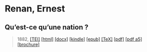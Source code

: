 # Renan, Ernest
## Qu’est-ce qu’une nation ?

> 1882,  <a title="Source XML/TEI" class="mime48 tei" href="https://hurlus.github.io/tei/renan1882_nation.xml">[TEI]</a>  <a title="HTML une page" class="mime48 html" href="https://hurlus.github.io/renan1882_nation/renan1882_nation.html">[html]</a>  <a title="Bureautique (LibreOffice, MS.Word)" class="mime48 docx" href="https://hurlus.github.io/renan1882_nation/renan1882_nation.docx">[docx]</a>  <a title="Amazon.kindle" class="mime48 mobi" href="https://hurlus.github.io/renan1882_nation/renan1882_nation.mobi">[kindle]</a>  <a title="EPUB, pour liseuses et téléphones" class="mime48 epub" href="https://hurlus.github.io/renan1882_nation/renan1882_nation.epub">[epub]</a>  <a title="LaTeX" class="mime48 tex" href="https://hurlus.github.io/renan1882_nation/renan1882_nation.tex">[TeX]</a>  <a title="PDF à imprimer, A4 2 colonnes" class="mime48 pdf" href="https://hurlus.github.io/renan1882_nation/renan1882_nation.pdf">[pdf]</a>  <a title="PDF à lire, A5 une colonne" class="mime48 a5" href="https://hurlus.github.io/renan1882_nation/renan1882_nation_a5.pdf">[pdf a5]</a>  <a title="Brochure à agrafer, pdf imposé pour imprimante recto/verso" class="mime48 brochure" href="https://hurlus.github.io/renan1882_nation/renan1882_nation_brochure.pdf">[brochure]</a> 
